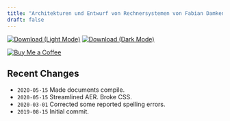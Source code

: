 ```yaml
---
title: "Architekturen und Entwurf von Rechnersystemen von Fabian Damken (deutsch)"
draft: false
---
```


[![Download (Light Mode)](/download.png)](aer-summary.pdf)
[![Download (Dark Mode)](/download-dark.png)](aer-summary-dark.pdf)

[![Buy Me a Coffee](/kofi.png)](https://ko-fi.com/fdamken)

## Recent Changes
- `2020-05-15` Made documents compile.
- `2020-05-15` Streamlined AER. Broke CSS.
- `2020-03-01` Corrected some reported spelling errors.
- `2019-08-15` Initial commit.
